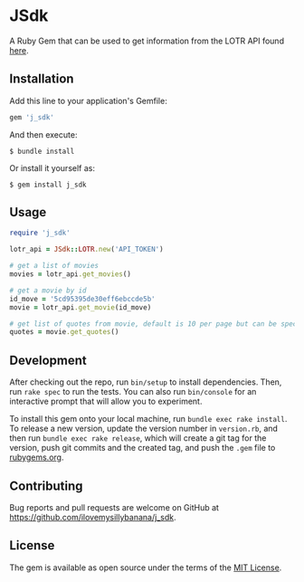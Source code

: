 # JSdk

A Ruby Gem that can be used to get information from the LOTR API found [here](https://the-one-api.dev/).

## Installation

Add this line to your application's Gemfile:

```ruby
gem 'j_sdk'
```

And then execute:

    $ bundle install

Or install it yourself as:

    $ gem install j_sdk

## Usage

```ruby
require 'j_sdk'

lotr_api = JSdk::LOTR.new('API_TOKEN')

# get a list of movies
movies = lotr_api.get_movies()

# get a movie by id
id_move = '5cd95395de30eff6ebccde5b'
movie = lotr_api.get_movie(id_move)

# get list of quotes from movie, default is 10 per page but can be specified by supplying a `limit` and `page` perameter. Default is 10 and 0 respectively.
quotes = movie.get_quotes()
```

## Development

After checking out the repo, run `bin/setup` to install dependencies. Then, run `rake spec` to run the tests. You can also run `bin/console` for an interactive prompt that will allow you to experiment.

To install this gem onto your local machine, run `bundle exec rake install`. To release a new version, update the version number in `version.rb`, and then run `bundle exec rake release`, which will create a git tag for the version, push git commits and the created tag, and push the `.gem` file to [rubygems.org](https://rubygems.org).

## Contributing

Bug reports and pull requests are welcome on GitHub at https://github.com/ilovemysillybanana/j_sdk.

## License

The gem is available as open source under the terms of the [MIT License](https://opensource.org/licenses/MIT).
